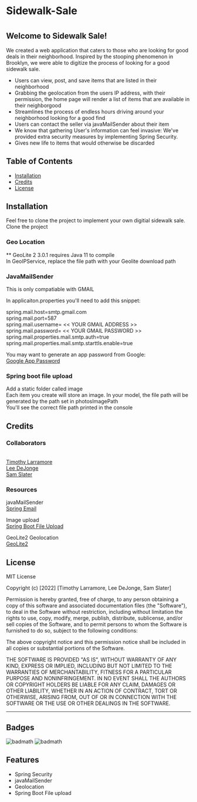 # Sidewalk-Sale

# <Your-Project-Title>

## Welcome to Sidewalk Sale! 

We created a web application that caters to those who are looking for good deals in their neighborhood. Inspired by the stooping phenomenon in Brooklyn,
we were able to digitize the process of looking for a good sidewalk sale. 

- Users can view, post, and save items that are listed in their neighborhood
- Grabbing the geolocation from the users IP address, with their permission, the home page will render a list of items that are available in their neighborgood
- Streamlines the process of endless hours driving around your neighborhood looking for a good find
- Users can contact the seller via javaMailSender about their item
- We know that gathering User's information can feel invasive: We've provided extra security measures by implementing Spring Security. 
- Gives new life to items that would otherwise be discarded 


## Table of Contents

- [Installation](#installation)
- [Credits](#credits)
- [License](#license)

## Installation

Feel free to clone the project to implement your own digitial sidewalk sale. 
Clone the project

<h3>Geo Location</h3>
** GeoLite 2 3.0.1 requires Java 11 to compile <br>
In GeoIPService, replace the file path with your Geolite download path <br>

<h3>JavaMailSender</h3>
This is only compatiable with GMAIL

In applicaiton.properties you'll need to add this snippet: <br>

spring.mail.host=smtp.gmail.com <br>
spring.mail.port=587 <br>
spring.mail.username= << YOUR GMAIL ADDRESS >> <br>
spring.mail.password= << YOUR GMAIL PASSWORD >> <br>
spring.mail.properties.mail.smtp.auth=true <br>
spring.mail.properties.mail.smtp.starttls.enable=true <br>

You may want to generate an app password from Google: <br>
<a href="https://support.google.com/mail/answer/185833?hl=en-GB">Google App Password</a>

<h3>Spring boot file upload</h3>
Add a static folder called image <br>
Each item you create will store an image. In your model, the file path will be generated by the path set in photosImagePath <br>
You'll see the correct file path printed in the console 

## Credits

<h3>Collaborators</h3> <br>
<a href="https://github.com/tlarram">Timothy Larramore</a> <br>
<a href="https://github.com/cdejonge89">Lee DeJonge</a> <br>
<a href="https://github.com/S-Slater">Sam Slater</a> <br>

 <h3>Resources</h3> 
javaMailSender <br>
<a href="https://www.baeldung.com/spring-email">Spring Email</a> <br> 
    
Image upload <br>
<a href="https://www.codejava.net/frameworks/spring-boot/spring-boot-file-upload-tutorial">Spring Boot File Upload</a> <br>
    
GeoLite2 Geolocation <br>
<a href="https://dev.maxmind.com/geoip/geolite2-free-geolocation-data?lang=en">GeoLite2</a> <br>

## License

MIT License

Copyright (c) [2022] [Timothy Larramore, Lee DeJonge, Sam Slater]

Permission is hereby granted, free of charge, to any person obtaining a copy
of this software and associated documentation files (the "Software"), to deal
in the Software without restriction, including without limitation the rights
to use, copy, modify, merge, publish, distribute, sublicense, and/or sell
copies of the Software, and to permit persons to whom the Software is
furnished to do so, subject to the following conditions:

The above copyright notice and this permission notice shall be included in all
copies or substantial portions of the Software.

THE SOFTWARE IS PROVIDED "AS IS", WITHOUT WARRANTY OF ANY KIND, EXPRESS OR
IMPLIED, INCLUDING BUT NOT LIMITED TO THE WARRANTIES OF MERCHANTABILITY,
FITNESS FOR A PARTICULAR PURPOSE AND NONINFRINGEMENT. IN NO EVENT SHALL THE
AUTHORS OR COPYRIGHT HOLDERS BE LIABLE FOR ANY CLAIM, DAMAGES OR OTHER
LIABILITY, WHETHER IN AN ACTION OF CONTRACT, TORT OR OTHERWISE, ARISING FROM,
OUT OF OR IN CONNECTION WITH THE SOFTWARE OR THE USE OR OTHER DEALINGS IN THE
SOFTWARE.

---

## Badges

![badmath](https://img.shields.io/github/languages/top/lernantino/badmath)
![badmath](https://img.shields.io/github/forks/tlarram/Sidewalk-Sale?style=social)

## Features

- Spring Security
- javaMailSender
- Geolocation
- Spring Boot File upload


